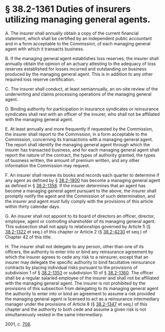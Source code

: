 # § 38.2-1361 Duties of insurers utilizing managing general agents.

<p>A. The insurer shall annually obtain a copy of the current financial statement, which shall be certified by an independent public accountant and in a form acceptable to the Commission, of each managing general agent with which it transacts business.</p><p>B. If the managing general agent establishes loss reserves, the insurer shall annually obtain the opinion of an actuary attesting to the adequacy of loss reserves established for losses incurred and outstanding on business produced by the managing general agent. This is in addition to any other required loss reserve certification.</p><p>C. The insurer shall conduct, at least semiannually, an on-site review of the underwriting and claims processing operations of the managing general agent.</p><p>D. Binding authority for participation in insurance syndicates or reinsurance syndicates shall rest with an officer of the insurer, who shall not be affiliated with the managing general agent.</p><p>E. At least annually and more frequently if requested by the Commission, the insurer shall report to the Commission, in a form acceptable to the Commission, concerning its transactions with a managing general agent. The report shall identify the managing general agent through which the insurer has transacted business, and for each managing general agent shall report the nature of the contract, the types of authority granted, the types of business written, the amount of premium written, and any other information the Commission may request.</p><p>F. An insurer shall review its books and records each quarter to determine if any agent as defined by § <a href='http://law.lis.virginia.gov/vacode/38.2-1800/'>38.2-1800</a> has become a managing general agent as defined in § <a href='http://law.lis.virginia.gov/vacode/38.2-1358/'>38.2-1358</a>. If the insurer determines that an agent has become a managing general agent pursuant to the above, the insurer shall promptly notify the agent and the Commission of such determination, and the insurer and agent must fully comply with the provisions of this article within thirty calendar days.</p><p>G. An insurer shall not appoint to its board of directors an officer, director, employee, agent or controlling shareholder of its managing general agent. This subsection shall not apply to relationships governed by Article 5 (§ <a href='http://law.lis.virginia.gov/vacode/38.2-1322/'>38.2-1322</a> et seq.) of this chapter or Article 2 (§ <a href='http://law.lis.virginia.gov/vacode/38.2-4230/'>38.2-4230</a> et seq.) of Chapter 42 of this title.</p><p>H. The insurer shall not delegate to any person, other than one of its officers, the authority to enter into or bind any reinsurance agreement by which the insurer agrees to cede any risk to a reinsurer, except that an insurer may delegate the specific authority to bind facultative reinsurance contracts by placing individual risks pursuant to the provisions of subdivision 1 of § <a href='http://law.lis.virginia.gov/vacode/38.2-1353/'>38.2-1353</a> or subdivision 10 of § <a href='http://law.lis.virginia.gov/vacode/38.2-1360/'>38.2-1360</a>. The officer shall be a regular salaried employee of the insurer and shall not be affiliated with the managing general agent. The insurer is not prohibited by the provisions of this subsection from delegating to its managing general agent the authority to enter into or bind an agreement to assume a risk provided the managing general agent is licensed to act as a reinsurance intermediary manager under the provisions of Article 8 (§ <a href='http://law.lis.virginia.gov/vacode/38.2-1347/'>38.2-1347</a> et seq.) of this chapter and the authority to both cede and assume a given risk is not simultaneously vested in the same intermediary.</p><p>2001, c. <a href='http://lis.virginia.gov/cgi-bin/legp604.exe?011+ful+CHAP0706'>706</a>.</p>